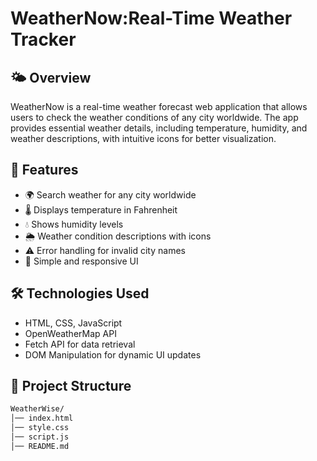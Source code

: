 # WeatherNow:Real-Time Weather Tracker

## 🌤 Overview
WeatherNow is a real-time weather forecast web application that allows users to check the weather conditions of any city worldwide. The app provides essential weather details, including temperature, humidity, and weather descriptions, with intuitive icons for better visualization.

## 🚀 Features
- 🌍 Search weather for any city worldwide
- 🌡 Displays temperature in Fahrenheit
- 💧 Shows humidity levels
- 🌦 Weather condition descriptions with icons
- ⚠️ Error handling for invalid city names
- 🎨 Simple and responsive UI

## 🛠️ Technologies Used
- HTML, CSS, JavaScript
- OpenWeatherMap API
- Fetch API for data retrieval
- DOM Manipulation for dynamic UI updates

## 📂 Project Structure
```bash
WeatherWise/
│── index.html
│── style.css
│── script.js
│── README.md
```
